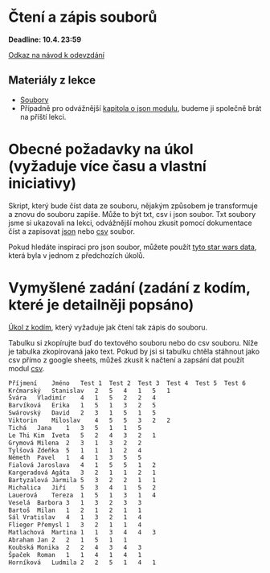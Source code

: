 # Čtení a zápis souborů

**Deadline: 10.4. 23:59**

[Odkaz na návod k odevzdání](https://docs.google.com/presentation/d/1iVXiZC8hUy9Irxxqebdaaz7-uTkuJT16/edit?usp=sharing&ouid=104337294426056946104&rtpof=true&sd=true)

## Materiály z lekce
* [Soubory](https://kodim.cz/czechitas/python-data/zaklady-programovani/soubory)
* Případně pro odvážnější [kapitola o json modulu](https://kodim.cz/czechitas/python-data/zaklady-programovani/slovniky-json/#format-json), budeme ji společně brát na příští lekci.

# Obecné požadavky na úkol (vyžaduje více času a vlastní iniciativy)

Skript, který bude číst data ze souboru, nějakým způsobem je transformuje a znovu do souboru zapíše. Může to být txt, csv i json soubor. Txt soubory jsme si ukazovali na lekci, odvážnější mohou zkusit pomocí dokumentace číst a zapisovat [json](https://docs.python.org/3/library/json.html) nebo [csv](https://docs.python.org/3/library/csv.html) soubor.

Pokud hledáte inspiraci pro json soubor, můžete použít [tyto star wars data](star_wars.json), která byla v jednom z předchozích úkolů.

# Vymyšlené zadání (zadání z kodím, které je detailněji popsáno)

[Úkol z kodím](https://kodim.cz/czechitas/python-data/zaklady-programovani/soubory/#exc-preznamkovani), který vyžaduje jak čtení tak zápis do souboru.

Tabulku si zkopírujte buď do textového souboru nebo do csv souboru. Níže je tabulka zkopírovaná jako text. Pokud by jsi si tabulku chtěla stáhnout jako csv přímo z google sheets, můžeš zkusit k načtení a zapsání dat použít modul [csv](https://docs.python.org/3/library/csv.html).

```txt
Příjmení	Jméno	Test 1	Test 2	Test 3	Test 4	Test 5	Test 6
Krčmarský	Stanislav	2	5	4	1	5	1
Švára	Vladimír	4	1	5	2	2	4
Barvíková	Erika	1	5	1	3	2	5
Swárovský	David	2	3	1	5	1	5
Viktorin	Miloslav	4	5	5	3	2	2
Tichá	Jana	1	3	5	1	1	5
Le Thi Kim	Iveta	5	2	4	3	2	1
Grymová	Milena	2	3	1	3	2	2
Tylšová	Zdeňka	5	1	1	1	2	4
Németh	Pavel	1	4	1	3	5	5
Fialová	Jaroslava	4	1	5	5	1	2
Kargeradová	Agáta	3	2	1	1	2	1
Bartyzalová	Jarmila	5	3	2	2	1	1
Michalica	Jiří	5	3	4	1	5	2
Lauerová	Tereza	1	5	1	3	1	4
Veselá	Barbora	3	1	3	2	3	3
Bartoš	Milan	1	2	1	2	1	1
Sál	Vratislav	4	1	3	2	1	4
Flieger	Přemysl	1	3	2	1	1	4
Matlachová	Martina	1	1	3	4	4	3
Abraham	Jan	2	2	1	5	1	1
Koubská	Monika	2	2	4	3	4	3
Špaček	Roman	1	1	4	1	4	1
Horníková	Ludmila	2	2	5	1	4	1
```
